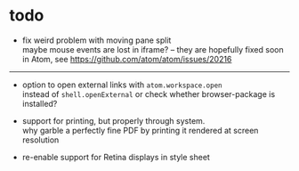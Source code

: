 # todo

-   fix weird problem with moving pane split  
    maybe mouse events are lost in iframe? – they are
    hopefully fixed soon in Atom, see https://github.com/atom/atom/issues/20216
    
***

-   option to open external links with `atom.workspace.open`  
    instead of `shell.openExternal`
    or check whether browser-package is installed?
    
-   support for printing, but properly through system.  
    why garble a perfectly fine PDF by printing it rendered at screen resolution

-   re-enable support for Retina displays in style sheet
